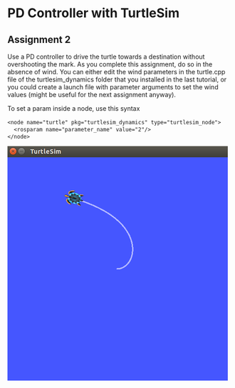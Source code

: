# PD Controller with TurtleSim

## Assignment 2

Use a PD controller to drive the turtle towards a destination without overshooting the mark. As you complete this assignment, do so in the absence of wind. You can either edit the wind parameters in the turtle.cpp file of the turtlesim_dynamics folder that you installed in the last tutorial, or you could create a launch file with parameter arguments to set the wind values (might be useful for the next assignment anyway).

To set a param inside a node, use this syntax
~~~~
<node name="turtle" pkg="turtlesim_dynamics" type="turtlesim_node">
  <rosparam name="parameter_name" value="2"/>
</node>
~~~~

![p_turtle.png](../figures/p_turtle.png)
